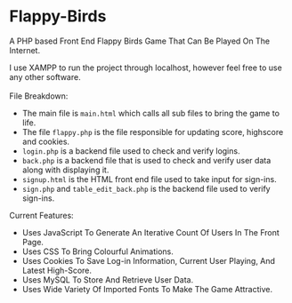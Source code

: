 # Flappy-Birds
A PHP based Front End Flappy Birds Game That Can Be Played On The Internet.<br />

I use XAMPP to run the project through localhost, however feel free to use any other software.<br /><br />
File Breakdown:<br />
- The main file is `main.html` which calls all sub files to bring the game to life.<br />
- The file `flappy.php` is the file responsible for updating score, highscore and cookies.<br />
- `login.php` is a backend file used to check and verify logins.<br />
- `back.php` is a backend file that is used to check and verify user data along with displaying it.<br />
- `signup.html` is the HTML front end file used to take input for sign-ins.<br />
- `sign.php` and `table_edit_back.php` is the backend file used to verify sign-ins.<br />

Current Features:<br />
- Uses JavaScript To Generate An Iterative Count Of Users In The Front Page.
- Uses CSS To Bring Colourful Animations.
- Uses Cookies To Save Log-in Information, Current User Playing, And Latest High-Score.
- Uses MySQL To Store And Retrieve User Data.
- Uses Wide Variety Of Imported Fonts To Make The Game Attractive.
